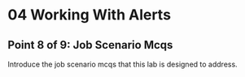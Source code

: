 # 04 Working With Alerts
## Point 8 of 9: Job Scenario Mcqs

Introduce the job scenario mcqs that this lab is designed to address.
